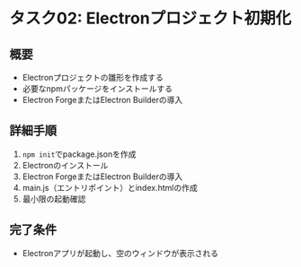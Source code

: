 # タスク02: Electronプロジェクト初期化

## 概要
- Electronプロジェクトの雛形を作成する
- 必要なnpmパッケージをインストールする
- Electron ForgeまたはElectron Builderの導入

## 詳細手順
1. `npm init`でpackage.jsonを作成
2. Electronのインストール
3. Electron ForgeまたはElectron Builderの導入
4. main.js（エントリポイント）とindex.htmlの作成
5. 最小限の起動確認

## 完了条件
- Electronアプリが起動し、空のウィンドウが表示される

